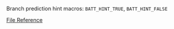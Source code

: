 Branch prediction hint macros: `BATT_HINT_TRUE`, `BATT_HINT_FALSE`

[File Reference](/reference/files/hint_8hpp)
<!--more-->
